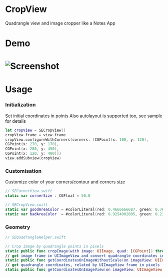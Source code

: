 # CropView
Quadrangle view and image cropper like a Notes App



# Demo
# ![Screenshot](https://raw.githubusercontent.com/rzmn/CropView/master/Pod/Assets/ScreenCapture.gif)

# Usage
### Initialization
Set initial coordinates in points
Also autolayout is supported too, see sample for details
``` swift
let cropView = SECropView()
cropView.frame = view.frame
cropView.configureWithCorners(corners: [CGPoint(x: 100, y: 120),
CGPoint(x: 270, y: 170),
CGPoint(x: 280, y: 450),
CGPoint(x: 120, y: 400)])
view.addSubview(cropView)
```
### Customisation
Customize color of your corners/contour and corners size
``` swift
// SECornerView.swift
static var cornerSize : CGFloat = 50.0
```
``` swift
// SECropView.swift
static var goodAreaColor = #colorLiteral(red: 0.4666666687, green: 0.7647058964, blue: 0.2666666806, alpha: 1)
static var badAreaColor  = #colorLiteral(red: 0.9254902005, green: 0.2352941185, blue: 0.1019607857, alpha: 1)
```
### Geometry
``` swift
// SEQuadrangleHelper.swift

// Crop image by quadrangle points in pixels
static public func cropImage(with image: UIImage, quad: [CGPoint]) throws -> UIImage
// get image frame in UIImageView and convert quadrangle coordinates into image pixels
static public func getCoordinatesOnImageWithoutScale(on imageView: UIImageView, with cropView: SECropView) throws -> Array<CGPoint>
// get quadrangle coordinates, related by UIImageView frame in pixels
static public func getCoordinatesOnImageView(on imageView: UIImageView, with cropView: SECropView) throws -> Array<CGPoint>
```

